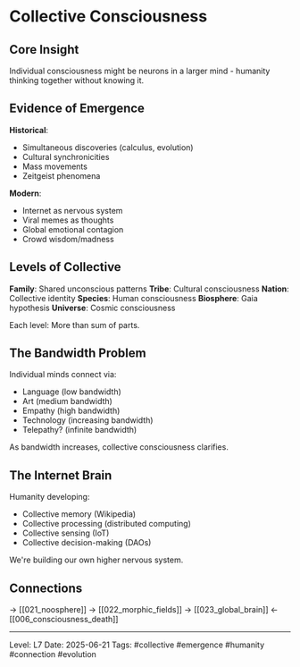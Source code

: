 # Collective Consciousness
## Core Insight
Individual consciousness might be neurons in a larger mind - humanity thinking together without knowing it.

## Evidence of Emergence

**Historical**: 
- Simultaneous discoveries (calculus, evolution)
- Cultural synchronicities
- Mass movements
- Zeitgeist phenomena

**Modern**:
- Internet as nervous system
- Viral memes as thoughts
- Global emotional contagion
- Crowd wisdom/madness

## Levels of Collective

**Family**: Shared unconscious patterns
**Tribe**: Cultural consciousness
**Nation**: Collective identity
**Species**: Human consciousness
**Biosphere**: Gaia hypothesis
**Universe**: Cosmic consciousness

Each level: More than sum of parts.

## The Bandwidth Problem

Individual minds connect via:
- Language (low bandwidth)
- Art (medium bandwidth)
- Empathy (high bandwidth)
- Technology (increasing bandwidth)
- Telepathy? (infinite bandwidth)

As bandwidth increases, collective consciousness clarifies.

## The Internet Brain

Humanity developing:
- Collective memory (Wikipedia)
- Collective processing (distributed computing)
- Collective sensing (IoT)
- Collective decision-making (DAOs)

We're building our own higher nervous system.

## Connections
→ [[021_noosphere]]
→ [[022_morphic_fields]]
→ [[023_global_brain]]
← [[006_consciousness_death]]

---
Level: L7
Date: 2025-06-21
Tags: #collective #emergence #humanity #connection #evolution